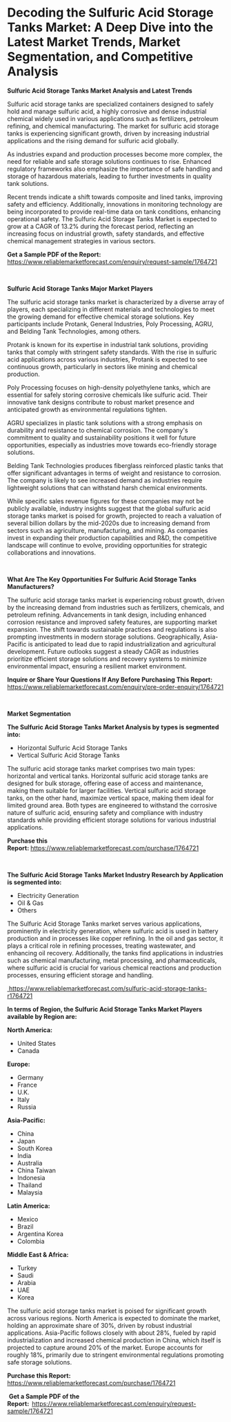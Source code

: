 <p><h1>Decoding the Sulfuric Acid Storage Tanks Market: A Deep Dive into the Latest Market Trends, Market Segmentation, and Competitive Analysis</h1></p><p><strong>Sulfuric Acid Storage Tanks Market Analysis and Latest Trends</strong></p>
<p><p>Sulfuric acid storage tanks are specialized containers designed to safely hold and manage sulfuric acid, a highly corrosive and dense industrial chemical widely used in various applications such as fertilizers, petroleum refining, and chemical manufacturing. The market for sulfuric acid storage tanks is experiencing significant growth, driven by increasing industrial applications and the rising demand for sulfuric acid globally. </p><p>As industries expand and production processes become more complex, the need for reliable and safe storage solutions continues to rise. Enhanced regulatory frameworks also emphasize the importance of safe handling and storage of hazardous materials, leading to further investments in quality tank solutions. </p><p>Recent trends indicate a shift towards composite and lined tanks, improving safety and efficiency. Additionally, innovations in monitoring technology are being incorporated to provide real-time data on tank conditions, enhancing operational safety. The Sulfuric Acid Storage Tanks Market is expected to grow at a CAGR of 13.2% during the forecast period, reflecting an increasing focus on industrial growth, safety standards, and effective chemical management strategies in various sectors.</p></p>
<p><strong>Get a Sample PDF of the Report:&nbsp;</strong> <a href="https://www.reliablemarketforecast.com/enquiry/request-sample/1764721?utm_campaign=3249&utm_medium=2&utm_source=Github&utm_content=ia&utm_term=16042025&utm_id=sulfuric-acid-storage-tanks">https://www.reliablemarketforecast.com/enquiry/request-sample/1764721</a></p>
<p>&nbsp;</p>
<p><strong>Sulfuric Acid Storage Tanks Major Market Players</strong></p>
<p><p>The sulfuric acid storage tanks market is characterized by a diverse array of players, each specializing in different materials and technologies to meet the growing demand for effective chemical storage solutions. Key participants include Protank, General Industries, Poly Processing, AGRU, and Belding Tank Technologies, among others.</p><p>Protank is known for its expertise in industrial tank solutions, providing tanks that comply with stringent safety standards. With the rise in sulfuric acid applications across various industries, Protank is expected to see continuous growth, particularly in sectors like mining and chemical production.</p><p>Poly Processing focuses on high-density polyethylene tanks, which are essential for safely storing corrosive chemicals like sulfuric acid. Their innovative tank designs contribute to robust market presence and anticipated growth as environmental regulations tighten.</p><p>AGRU specializes in plastic tank solutions with a strong emphasis on durability and resistance to chemical corrosion. The company's commitment to quality and sustainability positions it well for future opportunities, especially as industries move towards eco-friendly storage solutions.</p><p>Belding Tank Technologies produces fiberglass reinforced plastic tanks that offer significant advantages in terms of weight and resistance to corrosion. The company is likely to see increased demand as industries require lightweight solutions that can withstand harsh chemical environments.</p><p>While specific sales revenue figures for these companies may not be publicly available, industry insights suggest that the global sulfuric acid storage tanks market is poised for growth, projected to reach a valuation of several billion dollars by the mid-2020s due to increasing demand from sectors such as agriculture, manufacturing, and mining. As companies invest in expanding their production capabilities and R&D, the competitive landscape will continue to evolve, providing opportunities for strategic collaborations and innovations.</p></p>
<p>&nbsp;</p>
<p><strong>What Are The Key Opportunities For Sulfuric Acid Storage Tanks Manufacturers?</strong></p>
<p><p>The sulfuric acid storage tanks market is experiencing robust growth, driven by the increasing demand from industries such as fertilizers, chemicals, and petroleum refining. Advancements in tank design, including enhanced corrosion resistance and improved safety features, are supporting market expansion. The shift towards sustainable practices and regulations is also prompting investments in modern storage solutions. Geographically, Asia-Pacific is anticipated to lead due to rapid industrialization and agricultural development. Future outlooks suggest a steady CAGR as industries prioritize efficient storage solutions and recovery systems to minimize environmental impact, ensuring a resilient market environment.</p></p>
<p><strong>Inquire or Share Your Questions If Any Before Purchasing This Report:</strong> <a href="https://www.reliablemarketforecast.com/enquiry/pre-order-enquiry/1764721?utm_campaign=3249&utm_medium=2&utm_source=Github&utm_content=ia&utm_term=16042025&utm_id=sulfuric-acid-storage-tanks">https://www.reliablemarketforecast.com/enquiry/pre-order-enquiry/1764721</a></p>
<p>&nbsp;</p>
<p><strong>Market Segmentation</strong></p>
<p><strong>The Sulfuric Acid Storage Tanks Market Analysis by types is segmented into:</strong></p>
<p><ul><li>Horizontal Sulfuric Acid Storage Tanks</li><li>Vertical Sulfuric Acid Storage Tanks</li></ul></p>
<p><p>The sulfuric acid storage tanks market comprises two main types: horizontal and vertical tanks. Horizontal sulfuric acid storage tanks are designed for bulk storage, offering ease of access and maintenance, making them suitable for larger facilities. Vertical sulfuric acid storage tanks, on the other hand, maximize vertical space, making them ideal for limited ground area. Both types are engineered to withstand the corrosive nature of sulfuric acid, ensuring safety and compliance with industry standards while providing efficient storage solutions for various industrial applications.</p></p>
<p><strong>Purchase this Report:&nbsp;</strong><a href="https://www.reliablemarketforecast.com/purchase/1764721?utm_campaign=3249&utm_medium=2&utm_source=Github&utm_content=ia&utm_term=16042025&utm_id=sulfuric-acid-storage-tanks">https://www.reliablemarketforecast.com/purchase/1764721</a></p>
<p>&nbsp;</p>
<p><strong>The Sulfuric Acid Storage Tanks Market Industry Research by Application is segmented into:</strong></p>
<p><ul><li>Electricity Generation</li><li>Oil & Gas</li><li>Others</li></ul></p>
<p><p>The Sulfuric Acid Storage Tanks market serves various applications, prominently in electricity generation, where sulfuric acid is used in battery production and in processes like copper refining. In the oil and gas sector, it plays a critical role in refining processes, treating wastewater, and enhancing oil recovery. Additionally, the tanks find applications in industries such as chemical manufacturing, metal processing, and pharmaceuticals, where sulfuric acid is crucial for various chemical reactions and production processes, ensuring efficient storage and handling.</p></p>
<p><a href="https://www.reliablemarketforecast.com/sulfuric-acid-storage-tanks-r1764721?utm_campaign=3249&utm_medium=2&utm_source=Github&utm_content=ia&utm_term=16042025&utm_id=sulfuric-acid-storage-tanks">&nbsp;https://www.reliablemarketforecast.com/sulfuric-acid-storage-tanks-r1764721</a></p>
<p><strong>In terms of Region, the Sulfuric Acid Storage Tanks Market Players available by Region are:</strong></p>
<p>
    <p> <strong> North America: </strong>
        <ul>
            <li>United States</li>
            <li>Canada</li>
        </ul>
        </p> 
    <p> <strong> Europe: </strong>
        <ul>
            <li>Germany</li>
            <li>France</li>
            <li>U.K.</li>
            <li>Italy</li>
            <li>Russia</li>
        </ul>
        </p> 
    <p> <strong> Asia-Pacific: </strong>
        <ul>
            <li>China</li>
            <li>Japan</li>
            <li>South Korea</li>
            <li>India</li>
            <li>Australia</li>
            <li>China Taiwan</li>
            <li>Indonesia</li>
            <li>Thailand</li>
            <li>Malaysia</li>
        </ul>
        </p> 
    <p> <strong> Latin America: </strong>
        <ul>
            <li>Mexico</li>
            <li>Brazil</li>
            <li>Argentina Korea</li>
            <li>Colombia</li>
        </ul>
        </p> 
    <p> <strong> Middle East & Africa: </strong>
        <ul>
            <li>Turkey</li>
            <li>Saudi</li>
            <li>Arabia</li>
            <li>UAE</li>
            <li>Korea</li>
        </ul>
    </p>
    </p>
<p><p>The sulfuric acid storage tanks market is poised for significant growth across various regions. North America is expected to dominate the market, holding an approximate share of 30%, driven by robust industrial applications. Asia-Pacific follows closely with about 28%, fueled by rapid industrialization and increased chemical production in China, which itself is projected to capture around 20% of the market. Europe accounts for roughly 18%, primarily due to stringent environmental regulations promoting safe storage solutions.</p></p>
<p><strong>Purchase this Report: </strong><a href="https://www.reliablemarketforecast.com/purchase/1764721?utm_campaign=3249&utm_medium=2&utm_source=Github&utm_content=ia&utm_term=16042025&utm_id=sulfuric-acid-storage-tanks">https://www.reliablemarketforecast.com/purchase/1764721</a></p>
<p>&nbsp;<strong>Get a Sample PDF of the Report:&nbsp;&nbsp;</strong><a href="https://www.reliablemarketforecast.com/enquiry/request-sample/1764721?utm_campaign=3249&utm_medium=2&utm_source=Github&utm_content=ia&utm_term=16042025&utm_id=sulfuric-acid-storage-tanks">https://www.reliablemarketforecast.com/enquiry/request-sample/1764721</a></p>
<p><strong></strong></p>
<p><p></p><p></p><p></p></p>